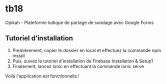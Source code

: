 # tb18
Opikah - Plateforme ludique de partage de sondage avec Google Forms

## Tutoriel d’installation

1. Premièrement, copier le dossier en local et effectuez la commande npm install
2. Puis, suivez le tutoriel d'installation de Firebase Installation & Setup1
3. Finalement, lancez Ionic en effectuant la commande ionic serve

Voilà l'application est fonctionnelle !
